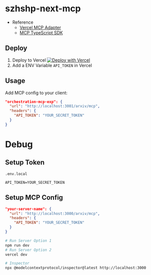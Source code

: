 # szhshp-next-mcp

- Reference
  - [Vercel MCP Adapter](https://www.npmjs.com/package/mcp-handler)
  - [MCP TypeScript SDK](https://github.com/modelcontextprotocol/typescript-sdk)

## Deploy

1. Deploy to Vercel
  [![Deploy with Vercel](https://vercel.com/button)](https://vercel.com/new/clone?repository-url=https%3A%2F%2Fgithub.com%2Fszhshp%2Fszhshp-next-mcp)
2. Add a ENV Variable `API_TOKEN` in Vercel


## Usage

Add MCP config to your client:

```json
"orchestration-mcp-exp": {
  "url": "http://localhost:3001/arxiv/mcp",
  "headers": {
    "API_TOKEN": "YOUR_SECRET_TOKEN"
  }
}
```


# Debug

## Setup Token

`.env.local`
```
API_TOKEN=YOUR_SECRET_TOKEN
```

## Setup MCP Config

```json
"your-server-name": {
  "url": "http://localhost:3000/arxiv/mcp",
  "headers": {
    "API_TOKEN": "YOUR_SECRET_TOKEN"
  }
}
```


```bash
# Run Server Option 1
npm run dev
# Run Server Option 2
vercel dev

# Inspector
npx @modelcontextprotocol/inspector@latest http://localhost:3000
```


